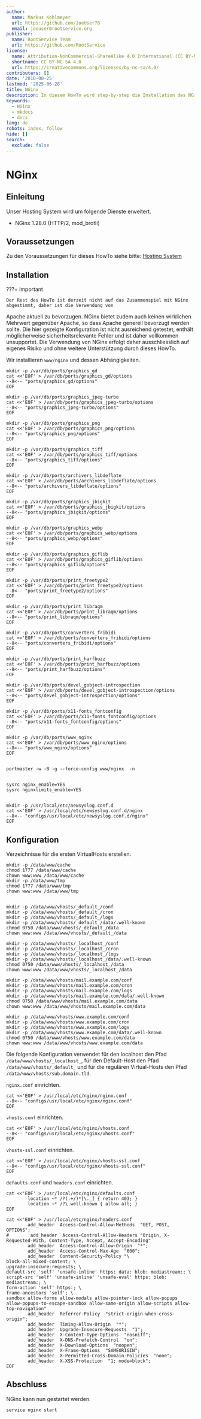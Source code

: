 ```yaml
---
author:
  name: Markus Kohlmeyer
  url: https://github.com/JoeUser78
  email: joeuser@rootservice.org
publisher:
  name: RootService Team
  url: https://github.com/RootService
license:
  name: Attribution-NonCommercial-ShareAlike 4.0 International (CC BY-NC-SA 4.0)
  shortname: CC BY-NC-SA 4.0
  url: https://creativecommons.org/licenses/by-nc-sa/4.0/
contributers: []
date: '2010-08-25'
lastmod: '2025-06-28'
title: NGinx
description: In diesem HowTo wird step-by-step die Installation des NGinx Webservers für ein Hosting System auf Basis von FreeBSD 64Bit auf einem dedizierten Server´ beschrieben.
keywords:
  - NGinx
  - mkdocs
  - docs
lang: de
robots: index, follow
hide: []
search:
  exclude: false
---
```

# NGinx

## Einleitung

Unser Hosting System wird um folgende Dienste erweitert.

- NGinx 1.28.0 (HTTP/2, mod_brotli)

## Voraussetzungen

Zu den Voraussetzungen für dieses HowTo siehe bitte: [Hosting System](/howtos/freebsd/hosting_system/intro)

## Installation

???+ important

    Der Rest des HowTo ist derzeit nicht auf das Zusammenspiel mit NGinx abgestimmt, daher ist die Verwendung von
Apache aktuell zu bevorzugen. NGinx bietet zudem auch keinen wirklichen Mehrwert gegenüber Apache, so dass Apache
generell bevorzugt werden sollte. Die hier gezeigte Konfiguration ist nicht ausreichend getestet, enthält
möglicherweise sicherheitsrelevante Fehler und ist daher vollkommen unsupportet. Die Verwendung von NGinx erfolgt daher
ausschliesslich auf eigenes Risiko und ohne weitere Unterstützung durch dieses HowTo.

Wir installieren `www/nginx` und dessen Abhängigkeiten.

```shell
mkdir -p /var/db/ports/graphics_gd
cat <<'EOF' > /var/db/ports/graphics_gd/options
--8<-- "ports/graphics_gd/options"
EOF

mkdir -p /var/db/ports/graphics_jpeg-turbo
cat <<'EOF' > /var/db/ports/graphics_jpeg-turbo/options
--8<-- "ports/graphics_jpeg-turbo/options"
EOF

mkdir -p /var/db/ports/graphics_png
cat <<'EOF' > /var/db/ports/graphics_png/options
--8<-- "ports/graphics_png/options"
EOF

mkdir -p /var/db/ports/graphics_tiff
cat <<'EOF' > /var/db/ports/graphics_tiff/options
--8<-- "ports/graphics_tiff/options"
EOF

mkdir -p /var/db/ports/archivers_libdeflate
cat <<'EOF' > /var/db/ports/archivers_libdeflate/options
--8<-- "ports/archivers_libdeflate/options"
EOF

mkdir -p /var/db/ports/graphics_jbigkit
cat <<'EOF' > /var/db/ports/graphics_jbigkit/options
--8<-- "ports/graphics_jbigkit/options"
EOF

mkdir -p /var/db/ports/graphics_webp
cat <<'EOF' > /var/db/ports/graphics_webp/options
--8<-- "ports/graphics_webp/options"
EOF

mkdir -p /var/db/ports/graphics_giflib
cat <<'EOF' > /var/db/ports/graphics_giflib/options
--8<-- "ports/graphics_giflib/options"
EOF

mkdir -p /var/db/ports/print_freetype2
cat <<'EOF' > /var/db/ports/print_freetype2/options
--8<-- "ports/print_freetype2/options"
EOF

mkdir -p /var/db/ports/print_libraqm
cat <<'EOF' > /var/db/ports/print_libraqm/options
--8<-- "ports/print_libraqm/options"
EOF

mkdir -p /var/db/ports/converters_fribidi
cat <<'EOF' > /var/db/ports/converters_fribidi/options
--8<-- "ports/converters_fribidi/options"
EOF

mkdir -p /var/db/ports/print_harfbuzz
cat <<'EOF' > /var/db/ports/print_harfbuzz/options
--8<-- "ports/print_harfbuzz/options"
EOF

mkdir -p /var/db/ports/devel_gobject-introspection
cat <<'EOF' > /var/db/ports/devel_gobject-introspection/options
--8<-- "ports/devel_gobject-introspection/options"
EOF

mkdir -p /var/db/ports/x11-fonts_fontconfig
cat <<'EOF' > /var/db/ports/x11-fonts_fontconfig/options
--8<-- "ports/x11-fonts_fontconfig/options"
EOF

mkdir -p /var/db/ports/www_nginx
cat <<'EOF' > /var/db/ports/www_nginx/options
--8<-- "ports/www_nginx/options"
EOF


portmaster -w -B -g --force-config www/nginx  -n


sysrc nginx_enable=YES
sysrc nginxlimits_enable=YES


mkdir -p /usr/local/etc/newsyslog.conf.d
cat <<'EOF' > /usr/local/etc/newsyslog.conf.d/nginx
--8<-- "configs/usr/local/etc/newsyslog.conf.d/nginx"
EOF
```

## Konfiguration

Verzeichnisse für die ersten VirtualHosts erstellen.

```shell
mkdir -p /data/www/cache
chmod 1777 /data/www/cache
chown www:www /data/www/cache
mkdir -p /data/www/tmp
chmod 1777 /data/www/tmp
chown www:www /data/www/tmp


mkdir -p /data/www/vhosts/_default_/conf
mkdir -p /data/www/vhosts/_default_/cron
mkdir -p /data/www/vhosts/_default_/logs
mkdir -p /data/www/vhosts/_default_/data/.well-known
chmod 0750 /data/www/vhosts/_default_/data
chown www:www /data/www/vhosts/_default_/data

mkdir -p /data/www/vhosts/_localhost_/conf
mkdir -p /data/www/vhosts/_localhost_/cron
mkdir -p /data/www/vhosts/_localhost_/logs
mkdir -p /data/www/vhosts/_localhost_/data/.well-known
chmod 0750 /data/www/vhosts/_localhost_/data
chown www:www /data/www/vhosts/_localhost_/data

mkdir -p /data/www/vhosts/mail.example.com/conf
mkdir -p /data/www/vhosts/mail.example.com/cron
mkdir -p /data/www/vhosts/mail.example.com/logs
mkdir -p /data/www/vhosts/mail.example.com/data/.well-known
chmod 0750 /data/www/vhosts/mail.example.com/data
chown www:www /data/www/vhosts/mail.example.com/data

mkdir -p /data/www/vhosts/www.example.com/conf
mkdir -p /data/www/vhosts/www.example.com/cron
mkdir -p /data/www/vhosts/www.example.com/logs
mkdir -p /data/www/vhosts/www.example.com/data/.well-known
chmod 0750 /data/www/vhosts/www.example.com/data
chown www:www /data/www/vhosts/www.example.com/data
```

Die folgende Konfiguration verwendet für den localhost den Pfad `/data/www/vhosts/_localhost_`, für den Default-Host
den Pfad `/data/www/vhosts/_default_` und für die regulären Virtual-Hosts den Pfad `/data/www/vhosts/sub.domain.tld`.

`nginx.conf` einrichten.

```shell
cat <<'EOF' > /usr/local/etc/nginx/nginx.conf
--8<-- "configs/usr/local/etc/nginx/nginx.conf"
EOF
```

`vhosts.conf` einrichten.

```shell
cat <<'EOF' > /usr/local/etc/nginx/vhosts.conf
--8<-- "configs/usr/local/etc/nginx/vhosts.conf"
EOF
```

`vhosts-ssl.conf` einrichten.

```shell
cat <<'EOF' > /usr/local/etc/nginx/vhosts-ssl.conf
--8<-- "configs/usr/local/etc/nginx/vhosts-ssl.conf"
EOF
```

`defaults.conf` und `headers.conf` einrichten.

```shell
cat <<'EOF' > /usr/local/etc/nginx/defaults.conf
        location ~* /?(.+/)*[\._] { return 403; }
        location ~* /?\.well-known { allow all; }
EOF

cat <<'EOF' > /usr/local/etc/nginx/headers.conf
        add_header  Access-Control-Allow-Methods  "GET, POST, OPTIONS";
#        add_header  Access-Control-Allow-Headers "Origin, X-Requested-With, Content-Type, Accept, Accept-Encoding"
        add_header  Access-Control-Allow-Origin  "*";
        add_header  Access-Control-Max-Age  "600";
        add_header  Content-Security-Policy "\
block-all-mixed-content; \
upgrade-insecure-requests; \
default-src 'self' 'unsafe-inline' https: data: blob: mediastream:; \
script-src 'self' 'unsafe-inline' 'unsafe-eval' https: blob: mediastream:; \
form-action 'self' https:; \
frame-ancestors 'self'; \
sandbox allow-forms allow-modals allow-pointer-lock allow-popups allow-popups-to-escape-sandbox allow-same-origin allow-scripts allow-top-navigation"
        add_header  Referrer-Policy  "strict-origin-when-cross-origin";
        add_header  Timing-Allow-Origin  "*";
        add_header  Upgrade-Insecure-Requests  "1";
        add_header  X-Content-Type-Options  "nosniff";
        add_header  X-DNS-Prefetch-Control  "on";
        add_header  X-Download-Options  "noopen";
        add_header  X-Frame-Options  "SAMEORIGIN";
        add_header  X-Permitted-Cross-Domain-Policies  "none";
        add_header  X-XSS-Protection  "1; mode=block";
EOF
```

## Abschluss

NGinx kann nun gestartet werden.

```shell
service nginx start
```
